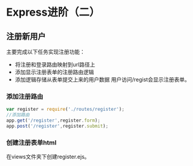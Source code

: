 # Express进阶（二）
## 注册新用户
主要完成以下任务实现注册功能：
* 将注册和登录路由映射到url路径上
* 添加显示注册表单的注册路由逻辑
* 添加逻辑存储从表单提交上来的用户数据
用户访问/regist会显示注册表单。

### 添加注册路由
```js
var register = require('./routes/register');
//添加路由
app.get('/register',register.form);
app.post('/register',register.submit);
```

### 创建注册表单html
在views文件夹下创建register.ejs。

